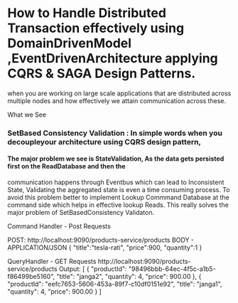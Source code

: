 # How to Handle Distributed Transaction effectively using DomainDrivenModel ,EventDrivenArchitecture applying CQRS & SAGA Design Patterns.
when you are working on large scale applications that are distributed across multiple nodes and how effectively we attain communication across these.

What we See 

### SetBased Consistency Validation : In simple words when you decoupleyour architecture using CQRS design pattern,
#### The major problem we see is StateValidation, As the data gets persisted first on the ReadDatabase and then the 
communication happens through Eventbus which can lead to Inconsistent State, Validating the aggregated state is even 
a time consuming process.
To avoid this problem better to implement Lookup Commmand Database at the command side which helps in effective lookup Reads.
This really solves the major problem of SetBasedConsistency Validaton.




Command Handler - Post Requests

POST: http://localhost:9090/products-service/products
BODY - APPLICATION/JSON
{
    "title":"tesla-rati",
    "price":900,
    "quantity":1
}

QueryHandler - GET Requests
http://localhost:9090/products-service/products
Output:
[
    {
        "productId": "98496bbb-64ec-4f5c-a1b5-f86499be5160",
        "title": "janga2",
        "quantity": 4,
        "price": 900.00
    },
    {
        "productId": "eefc7653-5606-453a-89f7-c10df0151e92",
        "title": "janga1",
        "quantity": 4,
        "price": 900.00
    }
]
